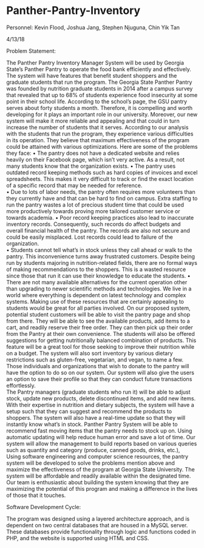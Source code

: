# Panther-Pantry-Inventory

Personnel: Kevin Flood, Joshua Jang, Stephen Njuguna, Chin Yik Tan

4/13/18

Problem Statement:

The Panther Pantry Inventory Manager System will be used by Georgia State’s Panther Pantry to operate the food bank efficiently and effectively. The system will have features that benefit student shoppers and the graduate students that run the program. 
The Georgia State Panther Pantry was founded by nutrition graduate students in 2014 after a campus survey that revealed that up to 68% of students experience food insecurity at some point in their school life. According to the school’s page, the GSU pantry serves about forty students a month. Therefore, it is compelling and worth developing for it plays an important role in our university. Moreover, our new system will make it more reliable and appealing and that could in turn increase the number of students that it serves. 
According to our analysis with the students that run the program, they experience various difficulties in its operation. They believe that maximum effectiveness of the program could be attained with various optimizations. Here are some of the problems they face: 
•	The pantry does not have a dedicated website and relies heavily on their Facebook page, which isn’t very active. As a result, not many students know that the organization exists. 
•	The pantry uses outdated record keeping methods such as hard copies of invoices and excel spreadsheets. This makes it very difficult to track or find the exact location of a specific record that may be needed for reference.  
•	Due to lots of labor needs, the pantry often requires more volunteers than they currently have and that can be hard to find on campus. Extra staffing to run the pantry wastes a lot of precious student time that could be used more productively towards proving more tailored customer service or towards academia. 
•	Poor record keeping practices also lead to inaccurate inventory records. Consequently, such records do affect budgets and overall financial health of the pantry. The records are also not secure and could be easily misplaced. Lost records could lead to failure of the organization.  
•	Students cannot tell what’s in stock unless they call ahead or walk to the pantry. This inconvenience turns away frustrated customers. Despite being run by students majoring in nutrition-related fields, there are no formal ways of making recommendations to the shoppers. This is a wasted resource since those that run it can use their knowledge to educate the students. 
•	There are not many available alternatives for the current operation other than upgrading to newer scientific methods and technologies. We live in a world where everything is dependent on latest technology and complex systems. Making use of these resources that are certainly appealing to students would be great for all parties involved. 
On our proposed system, potential student customers will be able to visit the pantry page and shop from there. They will be able to see the available products, add items to a cart, and readily reserve their free order. They can then pick up their order from the Pantry at their own convenience. The students will also be offered suggestions for getting nutritionally balanced combination of products. This feature will be a great tool for those seeking to improve their nutrition while on a budget. The system will also sort inventory by various dietary restrictions such as gluten-free, vegetarian, and vegan, to name a few. Those individuals and organizations that wish to donate to the pantry will have the option to do so on our system. Our system will also give the users an option to save their profile so that they can conduct future transactions effortlessly.  
The Pantry managers (graduate students who run it) will be able to adjust stock, update new products, delete discontinued items, and add new items. With their expertise in nutrition and dietary subjects, the system will have a setup such that they can suggest and recommend the products to shoppers. The system will also have a real-time update so that they will instantly know what’s in stock. Panther Pantry System will be able to recommend fast moving items that the pantry needs to stock up on. Using automatic updating will help reduce human error and save a lot of time. Our system will allow the management to build reports based on various queries such as quantity and category (produce, canned goods, drinks, etc.),   
Using software engineering and computer science resources, the pantry system will be developed to solve the problems mention above and maximize the effectiveness of the program at Georgia State University.  The system will be affordable and readily available within the designated time. Our team is enthusiastic about building the system knowing that they are maximizing the potential of this program and making a difference in the lives of those that it touches. 

Software Development Cycle:

The program was designed using a layered architecture approach, and is dependent on two central databases that are housed in a MySQL server. These databases provide functionality through logic and functions coded in PHP, and the website is supported using HTML and CSS. 


